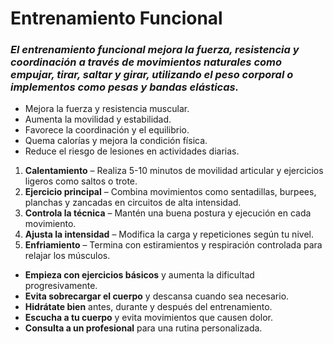 # Entrenamiento Funcional

### *El entrenamiento funcional mejora la fuerza, resistencia y coordinación a través de movimientos naturales como empujar, tirar, saltar y girar, utilizando el peso corporal o implementos como pesas y bandas elásticas.*

- Mejora la fuerza y resistencia muscular.
- Aumenta la movilidad y estabilidad.
- Favorece la coordinación y el equilibrio.
- Quema calorías y mejora la condición física.
- Reduce el riesgo de lesiones en actividades diarias.

1. **Calentamiento** – Realiza 5-10 minutos de movilidad articular y ejercicios ligeros como saltos o trote.
2. **Ejercicio principal** – Combina movimientos como sentadillas, burpees, planchas y zancadas en circuitos de alta intensidad.
3. **Controla la técnica** – Mantén una buena postura y ejecución en cada movimiento.
4. **Ajusta la intensidad** – Modifica la carga y repeticiones según tu nivel.
5. **Enfriamiento** – Termina con estiramientos y respiración controlada para relajar los músculos.

- **Empieza con ejercicios básicos** y aumenta la dificultad progresivamente.
- **Evita sobrecargar el cuerpo** y descansa cuando sea necesario.
- **Hidrátate bien** antes, durante y después del entrenamiento.
- **Escucha a tu cuerpo** y evita movimientos que causen dolor.
- **Consulta a un profesional** para una rutina personalizada.